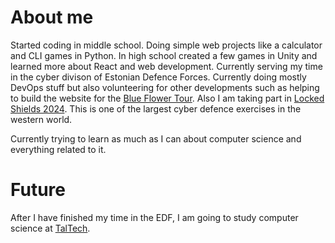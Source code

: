 
# About me

Started coding in middle school. Doing simple web projects like a calculator and CLI games in Python. In high school created a few games in Unity and learned more about React and web development. Currently serving my time in the cyber divison of Estonian Defence Forces. Currently doing mostly DevOps stuff but also volunteering for other developments such as helping to build the website for the [Blue Flower Tour](https://sinilillerannak.ee/). Also I am taking part in [Locked Shields 2024](https://ccdcoe.org/exercises/locked-shields/). This is one of the largest cyber defence exercises in the western world. 

Currently trying to learn as much as I can about computer science and everything related to it.

# Future

After I have finished my time in the EDF, I am going to study computer science at [TalTech](https://taltech.ee/en/).
